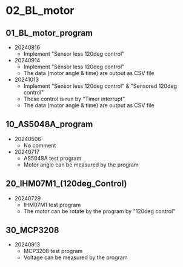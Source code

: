 # 02_BL_motor
## 01_BL_motor_program
- 20240816
   - Implement "Sensor less 120deg control"
- 20240914
   - Implement "Sensor less 120deg control"
   - The data (motor angle & time) are output as CSV file
- 20241013
    - Implement "Sensor less 120deg control" & "Sensored 120deg control"
    - These control is run by "Timer interrupt"
    - The data (motor angle & time) are output as CSV file

## 10_AS5048A_program
- 20240506
   - No comment
- 20240717
   - AS5048A test program
   - Motor angle can be measured by the program

## 20_IHM07M1_(120deg_Control)
- 20240729
   - IHM07M1 test program
   - The motor can be rotate by the program by "120deg control"

## 30_MCP3208
- 20240913
   - MCP3208 test program
   - Voltage can be measured by the program
   
